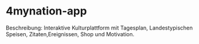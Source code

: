 # 4mynation-app
Beschreibung: Interaktive Kulturplattform mit Tagesplan, Landestypischen Speisen, Zitaten,Ereignissen, Shop und Motivation.
